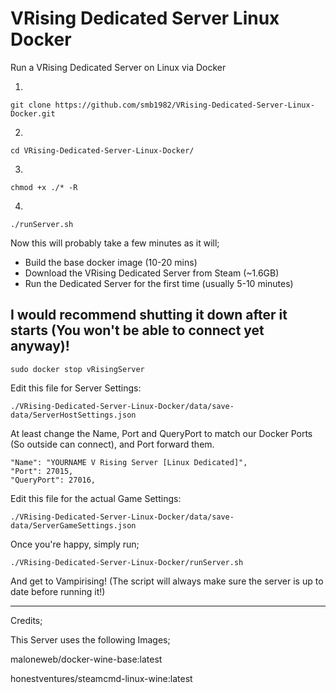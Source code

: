 # VRising Dedicated Server Linux Docker
Run a VRising Dedicated Server on Linux via Docker

1.  
```
git clone https://github.com/smb1982/VRising-Dedicated-Server-Linux-Docker.git
```
2.  
```
cd VRising-Dedicated-Server-Linux-Docker/
```
3.
```
chmod +x ./* -R
```
4. 
```
./runServer.sh
```

Now this will probably take a few minutes as it will;

  * Build the base docker image (10-20 mins)
  * Download the VRising Dedicated Server from Steam (~1.6GB)
  * Run the Dedicated Server for the first time (usually 5-10 minutes)

## I would recommend shutting it down after it starts (You won't be able to connect yet anyway)!

```
sudo docker stop vRisingServer
```

Edit this file for Server Settings:
```
./VRising-Dedicated-Server-Linux-Docker/data/save-data/ServerHostSettings.json
```
At least change the Name, Port and QueryPort to match our Docker Ports (So outside can connect), and Port forward them.

    "Name": "YOURNAME V Rising Server [Linux Dedicated]",
    "Port": 27015,
    "QueryPort": 27016,



 Edit this file for the actual Game Settings:
 ```
 ./VRising-Dedicated-Server-Linux-Docker/data/save-data/ServerGameSettings.json
 ```


 Once you're happy, simply run;
 
 ```
 ./VRising-Dedicated-Server-Linux-Docker/runServer.sh
 ```
 
 And get to Vampirising! (The script will always make sure the server is up to date before running it!)
 
 ---
 
 Credits;
 
 This Server uses the following Images;
 
 maloneweb/docker-wine-base:latest
 
 honestventures/steamcmd-linux-wine:latest
 
